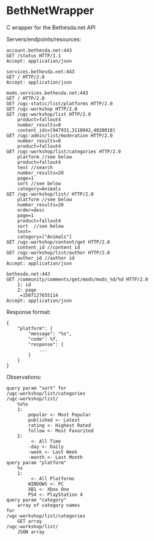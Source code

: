 # BethNetWrapper
C wrapper for the Bethesda.net API

Servers/endpoints/resources:

	account.bethesda.net:443
	GET /status HTTP/1.1
	Accept: application/json

	services.bethesda.net:443
	GET / HTTP/2.0
	Accept: application/json
	
	mods.services.bethesda.net:443
	GET / HTTP/2.0
	GET /ugc-static/list/platforms HTTP/2.0
	GET /ugc-workshop HTTP/2.0
	GET /ugc-workshop/list HTTP/2.0
		product=fallout4
		number_results=0
		content_ids=[947931,3110042,4020018]
	GET /ugc-admin/list/moderation HTTP/2.0
		number_results=0
		product=fallout4
	GET /ugc-workshop/list/categories HTTP/2.0
		platform //see below
		product=fallout4
		text //search
		number_results=20
		page=1
		sort //see below
		category=Animals
	GET /ugc-workshop/list/ HTTP/2.0
		platform //see below
		number_results=20
		order=desc
		page=1
		product=fallout4
		sort  //see below
		text=
		category=["Animals"]
	GET /ugc-workshop/content/get HTTP/2.0
		content_id //content id
	GET /ugc-workshop/list/author HTTP/2.0
		author_id //author id
	Accept: application/json

	bethesda.net:443
	GET /community/comments/get/mods/mods_%d/%d HTTP/2.0
		1: id
		2: page
		_=1507127655114
	Accept: application/json
	
Response format:

	{
		"platform": {
			"message": "%s",
			"code": %f,
			"response": {
				...
			}
		}
	}

Observations:

	query param "sort" for
	/ugc-workshop/list/categories
	/ugc-workshop/list/
		%s%s
		1:
			popular <- Most Popular
			published <- Latest
			rating <- Highest Rated
			follow <- Most Favorited
		2:
			 <- All Time
			-day <- Daily
			-week <- Last Week
			-month <- Last Month
	query param "platform"
		%s
		1:
			 <- All Platforms
			WINDOWS <- PC
			XB1 <- Xbox One
			PS4 <- PlayStation 4
	query param "category"
		array of category names
	for
	/ugc-workshop/list/categories
		GET array
	/ugc-workshop/list/
		JSON array
